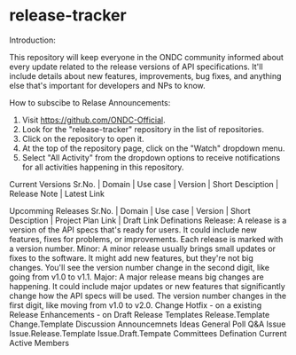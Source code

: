 # release-tracker

Introduction:

This repository will keep everyone in the ONDC community informed about every update related to the release versions of API specifications. It'll include details about new features, improvements, bug fixes, and anything else that's important for developers and NPs to know.

How to subscibe to Relase Announcements:

1. Visit https://github.com/ONDC-Official.
2. Look for the "release-tracker" repository in the list of repositories.
3. Click on the repository to open it.
4. At the top of the repository page, click on the "Watch" dropdown menu.
5. Select "All Activity" from the dropdown options to receive notifications for all activities happening in this repository.

Current Versions
Sr.No. | Domain | Use case | Version | Short Desciption | Release Note | Latest Link


Upcomming Releases
Sr.No. | Domain | Use case | Version | Short Desciption | Project Plan Link | Draft Link
Definations
  Release: A release is a version of the API specs that's ready for users. It could include new features, fixes for problems, or improvements. Each release is marked with a version number.
    Minor: A minor release usually brings small updates or fixes to the software. It might add new features, but they're not big changes. You'll see the version number change in the second digit, like going from v1.0 to v1.1.
    Major: A major release means big changes are happening. It could include major updates or new features that significantly change how the API specs will be used. The version number changes in the first digit, like moving from v1.0 to v2.0.
  Change
    Hotfix - on a existing Release
    Enhancements - on Draft Release
  Templates
    Release.Template
    Change.Template
  Discussion
    Announcemnets
    Ideas
    General
    Poll
    Q&A
  Issue
    Issue.Release.Template
    Issue.Draft.Tempate
Committees
  Defination
  Current Active
  Members
    
